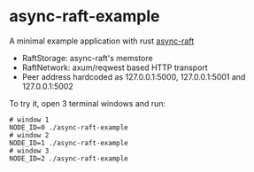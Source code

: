 # async-raft-example

A minimal example application with rust [async-raft](https://github.com/async-raft/async-raft)

- RaftStorage: async-raft's memstore
- RaftNetwork: axum/reqwest based HTTP transport
- Peer address hardcoded as 127.0.0.1:5000, 127.0.0.1:5001 and 127.0.0.1:5002

To try it, open 3 terminal windows and run:

```
# window 1
NODE_ID=0 ./async-raft-example
# window 2
NODE_ID=1 ./async-raft-example
# window 3
NODE_ID=2 ./async-raft-example

```

